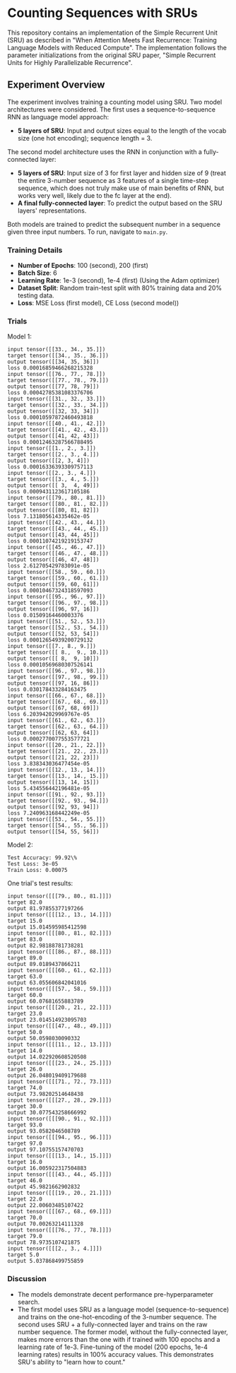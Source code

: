 # Counting Sequences with SRUs

This repository contains an implementation of the Simple Recurrent Unit (SRU) as described in "When Attention Meets Fast Recurrence: Training Language Models with Reduced Compute". The implementation follows the parameter initializations from the original SRU paper, "Simple Recurrent Units for Highly Parallelizable Recurrence".

## Experiment Overview

The experiment involves training a counting model using SRU. Two model architectures were considered.
The first uses a sequence-to-sequence RNN as language model approach:

- **5 layers of SRU**: Input and output sizes equal to the length of the vocab size (one hot encoding); sequence length = 3.

The second model architecture uses the RNN in conjunction with a fully-connected layer:

- **5 layers of SRU**: Input size of 3 for first layer and hidden size of 9 (treat the entire 3-number sequence as 3 features of a single time-step sequence, which does not truly make use of main benefits of RNN, but works very well, likely due to the fc layer at the end).
- **A final fully-connected layer**: To predict the output based on the SRU layers' representations.

Both models are trained to predict the subsequent number in a sequence given three input numbers. To run, navigate to `main.py`.

### Training Details

- **Number of Epochs**: 100 (second), 200 (first)
- **Batch Size**: 6
- **Learning Rate**: 1e-3 (second), 1e-4 (first) (Using the Adam optimizer)
- **Dataset Split**: Random train-test split with 80% training data and 20% testing data.
- **Loss**: MSE Loss (first model), CE Loss (second model))

### Trials

Model 1:

```
input tensor([[33., 34., 35.]])
target tensor([[34., 35., 36.]])
output tensor([[34, 35, 36]])
loss 0.00016859466268215328
input tensor([[76., 77., 78.]])
target tensor([[77., 78., 79.]])
output tensor([[77, 78, 79]])
loss 0.00042785381083376706
input tensor([[31., 32., 33.]])
target tensor([[32., 33., 34.]])
output tensor([[32, 33, 34]])
loss 0.00010597872460493818
input tensor([[40., 41., 42.]])
target tensor([[41., 42., 43.]])
output tensor([[41, 42, 43]])
loss 0.00012463287566788495
input tensor([[1., 2., 3.]])
target tensor([[2., 3., 4.]])
output tensor([[2, 3, 4]])
loss 0.00016336393309757113
input tensor([[2., 3., 4.]])
target tensor([[3., 4., 5.]])
output tensor([[ 3,  4, 49]])
loss 0.0009431123617105186
input tensor([[79., 80., 81.]])
target tensor([[80., 81., 82.]])
output tensor([[80, 81, 82]])
loss 7.131805614335462e-05
input tensor([[42., 43., 44.]])
target tensor([[43., 44., 45.]])
output tensor([[43, 44, 45]])
loss 0.00011074219219153747
input tensor([[45., 46., 47.]])
target tensor([[46., 47., 48.]])
output tensor([[46, 47, 48]])
loss 2.612705429783091e-05
input tensor([[58., 59., 60.]])
target tensor([[59., 60., 61.]])
output tensor([[59, 60, 61]])
loss 0.00010467324318597093
input tensor([[95., 96., 97.]])
target tensor([[96., 97., 98.]])
output tensor([[96, 97, 16]])
loss 0.01509164460003376
input tensor([[51., 52., 53.]])
target tensor([[52., 53., 54.]])
output tensor([[52, 53, 54]])
loss 0.00012654939200729132
input tensor([[7., 8., 9.]])
target tensor([[ 8.,  9., 10.]])
output tensor([[ 8,  9, 10]])
loss 0.00010569680307526141
input tensor([[96., 97., 98.]])
target tensor([[97., 98., 99.]])
output tensor([[97, 16, 86]])
loss 0.030178433284163475
input tensor([[66., 67., 68.]])
target tensor([[67., 68., 69.]])
output tensor([[67, 68, 69]])
loss 6.203942029969767e-05
input tensor([[61., 62., 63.]])
target tensor([[62., 63., 64.]])
output tensor([[62, 63, 64]])
loss 0.0002770077553577721
input tensor([[20., 21., 22.]])
target tensor([[21., 22., 23.]])
output tensor([[21, 22, 23]])
loss 3.838343036477454e-05
input tensor([[12., 13., 14.]])
target tensor([[13., 14., 15.]])
output tensor([[13, 14, 15]])
loss 5.434556442196481e-05
input tensor([[91., 92., 93.]])
target tensor([[92., 93., 94.]])
output tensor([[92, 93, 94]])
loss 7.240963168442249e-05
input tensor([[53., 54., 55.]])
target tensor([[54., 55., 56.]])
output tensor([[54, 55, 56]])
```

Model 2:

```
Test Accuracy: 99.92\%
Test Loss: 3e-05
Train Loss: 0.00075

```

One trial's test results:

```
input tensor([[[79., 80., 81.]]])
target 82.0
output 81.97855377197266
input tensor([[[12., 13., 14.]]])
target 15.0
output 15.014595985412598
input tensor([[[80., 81., 82.]]])
target 83.0
output 82.98188781738281
input tensor([[[86., 87., 88.]]])
target 89.0
output 89.0189437866211
input tensor([[[60., 61., 62.]]])
target 63.0
output 63.055606842041016
input tensor([[[57., 58., 59.]]])
target 60.0
output 60.07681655883789
input tensor([[[20., 21., 22.]]])
target 23.0
output 23.014514923095703
input tensor([[[47., 48., 49.]]])
target 50.0
output 50.0598030090332
input tensor([[[11., 12., 13.]]])
target 14.0
output 14.022920608520508
input tensor([[[23., 24., 25.]]])
target 26.0
output 26.048019409179688
input tensor([[[71., 72., 73.]]])
target 74.0
output 73.98202514648438
input tensor([[[27., 28., 29.]]])
target 30.0
output 30.077543258666992
input tensor([[[90., 91., 92.]]])
target 93.0
output 93.0582046508789
input tensor([[[94., 95., 96.]]])
target 97.0
output 97.10755157470703
input tensor([[[13., 14., 15.]]])
target 16.0
output 16.005922317504883
input tensor([[[43., 44., 45.]]])
target 46.0
output 45.9821662902832
input tensor([[[19., 20., 21.]]])
target 22.0
output 22.00603485107422
input tensor([[[67., 68., 69.]]])
target 70.0
output 70.00263214111328
input tensor([[[76., 77., 78.]]])
target 79.0
output 78.9735107421875
input tensor([[[2., 3., 4.]]])
target 5.0
output 5.037868499755859
```

### Discussion

- The models demonstrate decent performance pre-hyperparameter search.
- The first model uses SRU as a language model (sequence-to-sequence) and trains on the one-hot-encoding of the 3-number sequence. The second uses SRU + a fully-connected layer and trains on the raw number sequence. The former model, without the fully-connected layer, makes more errors than the one with if trained with 100 epochs and a learning rate of 1e-3. Fine-tuning of the model (200 epochs, 1e-4 learning rates) results in 100% accuracy values. This demonstrates SRU's ability to "learn how to count."

